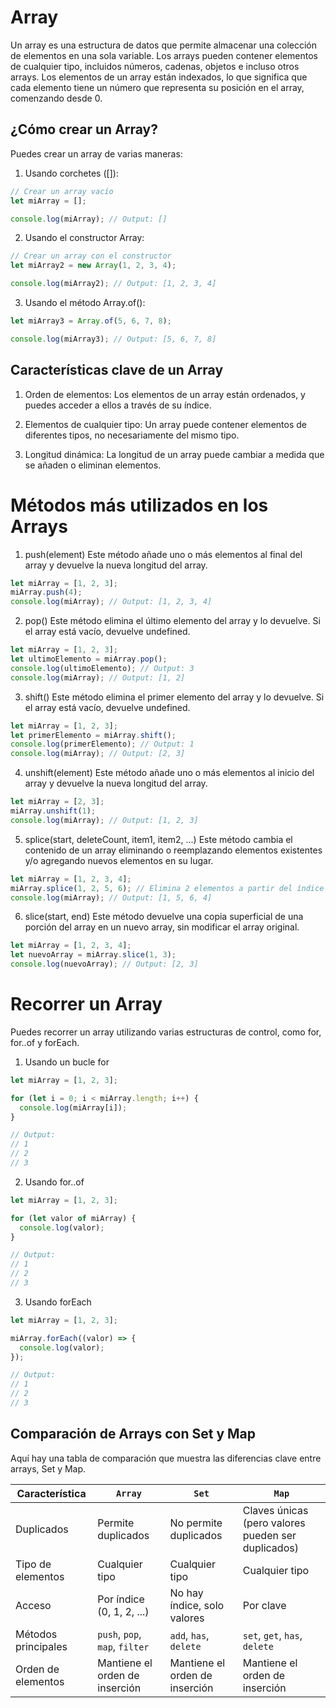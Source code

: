 # Array

Un array es una estructura de datos que permite almacenar una colección de elementos en una sola variable. Los arrays pueden contener elementos de cualquier tipo, incluidos números, cadenas, objetos e incluso otros arrays. Los elementos de un array están indexados, lo que significa que cada elemento tiene un número que representa su posición en el array, comenzando desde 0.

## ¿Cómo crear un Array?
Puedes crear un array de varias maneras:

1. Usando corchetes ([]):

```javascript
// Crear un array vacío
let miArray = [];

console.log(miArray); // Output: []
```

2. Usando el constructor Array:

```javascript
// Crear un array con el constructor
let miArray2 = new Array(1, 2, 3, 4);

console.log(miArray2); // Output: [1, 2, 3, 4]
```

3. Usando el método Array.of():

```javascript
let miArray3 = Array.of(5, 6, 7, 8);

console.log(miArray3); // Output: [5, 6, 7, 8]
```

## Características clave de un Array
1. Orden de elementos: Los elementos de un array están ordenados, y puedes acceder a ellos a través de su índice.

2. Elementos de cualquier tipo: Un array puede contener elementos de diferentes tipos, no necesariamente del mismo tipo.

3. Longitud dinámica: La longitud de un array puede cambiar a medida que se añaden o eliminan elementos.

# Métodos más utilizados en los Arrays
1. push(element)
Este método añade uno o más elementos al final del array y devuelve la nueva longitud del array.

```javascript
let miArray = [1, 2, 3];
miArray.push(4);
console.log(miArray); // Output: [1, 2, 3, 4]
```

2. pop()
Este método elimina el último elemento del array y lo devuelve. Si el array está vacío, devuelve undefined.

```javascript
let miArray = [1, 2, 3];
let ultimoElemento = miArray.pop();
console.log(ultimoElemento); // Output: 3
console.log(miArray); // Output: [1, 2]
```

3. shift()
Este método elimina el primer elemento del array y lo devuelve. Si el array está vacío, devuelve undefined.

```javascript
let miArray = [1, 2, 3];
let primerElemento = miArray.shift();
console.log(primerElemento); // Output: 1
console.log(miArray); // Output: [2, 3]
```

4. unshift(element)
Este método añade uno o más elementos al inicio del array y devuelve la nueva longitud del array.

```javascript
let miArray = [2, 3];
miArray.unshift(1);
console.log(miArray); // Output: [1, 2, 3]
```

5. splice(start, deleteCount, item1, item2, ...)
Este método cambia el contenido de un array eliminando o reemplazando elementos existentes y/o agregando nuevos elementos en su lugar.

```javascript
let miArray = [1, 2, 3, 4];
miArray.splice(1, 2, 5, 6); // Elimina 2 elementos a partir del índice 1 y agrega 5 y 6
console.log(miArray); // Output: [1, 5, 6, 4]
```

6. slice(start, end)
Este método devuelve una copia superficial de una porción del array en un nuevo array, sin modificar el array original.

```javascript
let miArray = [1, 2, 3, 4];
let nuevoArray = miArray.slice(1, 3);
console.log(nuevoArray); // Output: [2, 3]
```

# Recorrer un Array
Puedes recorrer un array utilizando varias estructuras de control, como for, for..of y forEach.

1. Usando un bucle for

```javascript
let miArray = [1, 2, 3];

for (let i = 0; i < miArray.length; i++) {
  console.log(miArray[i]);
}

// Output:
// 1
// 2
// 3
```

2. Usando for..of

```javascript
let miArray = [1, 2, 3];

for (let valor of miArray) {
  console.log(valor);
}

// Output:
// 1
// 2
// 3
```

3. Usando forEach

```javascript
let miArray = [1, 2, 3];

miArray.forEach((valor) => {
  console.log(valor);
});

// Output:
// 1
// 2
// 3
```

## Comparación de Arrays con Set y Map

Aquí hay una tabla de comparación que muestra las diferencias clave entre arrays, Set y Map.

| Característica       | `Array`                       | `Set`                        | `Map`                          |
|----------------------|-------------------------------|------------------------------|--------------------------------|
| Duplicados           | Permite duplicados            | No permite duplicados        | Claves únicas (pero valores pueden ser duplicados) |
| Tipo de elementos     | Cualquier tipo                | Cualquier tipo               | Cualquier tipo                 |
| Acceso               | Por índice (0, 1, 2, ...)     | No hay índice, solo valores   | Por clave                      |
| Métodos principales   | `push`, `pop`, `map`, `filter`| `add`, `has`, `delete`      | `set`, `get`, `has`, `delete` |
| Orden de elementos    | Mantiene el orden de inserción| Mantiene el orden de inserción| Mantiene el orden de inserción  |
